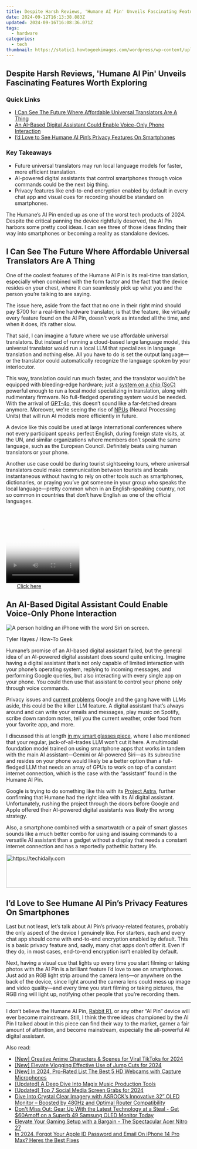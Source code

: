 ```yaml
---
title: Despite Harsh Reviews, 'Humane AI Pin' Unveils Fascinating Features Worth Exploring
date: 2024-09-12T16:13:38.883Z
updated: 2024-09-16T16:08:36.071Z
tags:
  - hardware
categories:
  - tech
thumbnail: https://static1.howtogeekimages.com/wordpress/wp-content/uploads/2023/11/woman-wearing-humane-ai-pin.png
---
```


## Despite Harsh Reviews, 'Humane AI Pin' Unveils Fascinating Features Worth Exploring

### Quick Links

* [I Can See The Future Where Affordable Universal Translators Are A Thing](https://extra-approaches.techidaily.com/srt-mastery-a-technological-deep-dive-for-media-professionals-for-2024/)
* [An AI-Based Digital Assistant Could Enable Voice-Only Phone Interaction](https://on-screen-recording.techidaily.com/2024-approved-no-more-troubles-mastering-ipad-video-captures-now/)
* [I’d Love to See Humane AI Pin’s Privacy Features On Smartphones](https://extra-information.techidaily.com/why-does-instagram-keep-flipping-my-video/)

### Key Takeaways

* Future universal translators may run local language models for faster, more efficient translation.
* AI-powered digital assistants that control smartphones through voice commands could be the next big thing.
* Privacy features like end-to-end encryption enabled by default in every chat app and visual cues for recording should be standard on smartphones.

 The Humane’s AI Pin ended up as one of the worst tech products of 2024\. Despite the critical panning the device rightfully deserved, the AI Pin harbors some pretty cool ideas. I can see three of those ideas finding their way into smartphones or becoming a reality as standalone devices.

##  I Can See The Future Where Affordable Universal Translators Are A Thing

 One of the coolest features of the Humane AI Pin is its real-time translation, especially when combined with the form factor and the fact that the device resides on your chest, where it can seamlessly pick up what you and the person you’re talking to are saying.

 The issue here, aside from the fact that no one in their right mind should pay $700 for a real-time hardware translator, is that the feature, like virtually every feature found on the AI Pin, doesn’t work as intended all the time, and when it does, it’s rather slow.

 That said, I can imagine a future where we use affordable universal translators. But instead of running a cloud-based large language model, this universal translator would run a local LLM that specializes in language translation and nothing else. All you have to do is set the output language—or the translator could automatically recognize the language spoken by your interlocutor.

 This way, translation could run much faster, and the translator wouldn’t be equipped with bleeding-edge hardware; just a [system on a chip (SoC)](https://screen-activity-recording.techidaily.com/new-discovering-win11s-finest-screen-grabbers-for-2024/) powerful enough to run a local model specializing in translation, along with rudimentary firmware. No full-fledged operating system would be needed. With the arrival of [GPT-4o](https://vp-tips.techidaily.com/digitize-effortlessly-turn-to-mematic-for-2024/), this doesn’t sound like a far-fetched dream anymore. Moreover, we're seeing the rise of [NPUs](https://facebook-videos.techidaily.com/2024-approved-mastery-in-muting-facebook-videos-mobilelaptop/) (Neural Processing Units) that will run AI models more efficiently in future.

 A device like this could be used at large international conferences where not every participant speaks perfect English, during foreign state visits, at the UN, and similar organizations where members don’t speak the same language, such as the European Council. Definitely beats using human translators or your phone.

 Another use case could be during tourist sightseeing tours, where universal translators could make communication between tourists and locals instantaneous without having to rely on other tools such as smartphones, dictionaries, or praying you’ve got someone in your group who speaks the local language—pretty common when in an English-speaking country, not so common in countries that don’t have English as one of the official languages.

<!-- affiliate ads begin -->
<span id="1328683">
					<video width="200" height="200" style="cursor:pointer"
           poster="//a.impactradius-go.com/display-clicktoplayimage/1328683.png"
           onclick="if(!this.playClicked){this.play();this.setAttribute('controls',true);this.playClicked=true;}">
	   <source src="//a.impactradius-go.com/display-ad/15852-1328683">
	   <img src="//a.impactradius-go.com/display-clicktoplayimage/1328683.png" style="border: none; height: 100%; width: 100%; object-fit: contain">
	</video>
	<div style="width:125px;text-align:center"><a href="javascript:window.open(decodeURIComponent('https%3A%2F%2Fthefitville.pxf.io%2Fc%2F5597632%2F1328683%2F15852'), '_blank');void(0);">Click here</a></div>
</span>
<img height="0" width="0" src="https://imp.pxf.io/i/5597632/1328683/15852" style="position:absolute;visibility:hidden;" border="0" />
<!-- affiliate ads end -->

##  An AI-Based Digital Assistant Could Enable Voice-Only Phone Interaction

![A person holding an iPhone with the word Siri on screen.](https://static1.howtogeekimages.com/wordpress/wp-content/uploads/wm/2024/03/a-person-holding-an-iphone-with-the-word-siri-on-screen.JPG) 

Tyler Hayes / How-To Geek

 Humane’s promise of an AI-based digital assistant failed, but the general idea of an AI-powered digital assistant does sound quite enticing. Imagine having a digital assistant that’s not only capable of limited interaction with your phone’s operating system, replying to incoming messages, and performing Google queries, but also interacting with every single app on your phone. You could then use that assistant to control your phone only through voice commands.

 Privacy issues and [current problems](https://on-screen-recording.techidaily.com/updated-the-easy-way-to-screen-record-your-ultimate-guide-on-mi-11/) Google and the gang have with LLMs aside, this could be the killer LLM feature. A digital assistant that’s always around and can write your emails and messages, play music on Spotify, scribe down random notes, tell you the current weather, order food from your favorite app, and more.

 I discussed this at length [in my smart glasses piece](https://extra-tips.techidaily.com/digital-pixels-at-your-command-curve-artfully/), where I also mentioned that your regular, jack-of-all-trades LLM won’t cut it here. A multimodal foundation model trained on using smartphone apps that works in tandem with the main AI assistant—Gemini or AI-powered Siri—as its subroutine and resides on your phone would likely be a better option than a full-fledged LLM that needs an array of GPUs to work on top of a constant internet connection, which is the case with the “assistant” found in the Humane AI Pin.

 Google is trying to do something like this with its [Project Astra](https://deepmind.google/technologies/gemini/project-astra/), further confirming that Humane had the right idea with its AI digital assistant. Unfortunately, rushing the project through the doors before Google and Apple offered their AI-powered digital assistants was likely the wrong strategy.

 Also, a smartphone combined with a smartwatch or a pair of smart glasses sounds like a much better combo for using and issuing commands to a versatile AI assistant than a gadget without a display that needs a constant internet connection and has a reportedly pathethic battery life.

<!-- affiliate ads begin -->
<a href="https://ephamedtechinc.pxf.io/c/5597632/2137218/26400" target="_top" id="2137218">
  <img src="//a.impactradius-go.com/display-ad/26400-2137218" border="0" alt="https://techidaily.com" width="728" height="90"/>
</a>
<img height="0" width="0" src="https://ephamedtechinc.pxf.io/i/5597632/2137218/26400" style="position:absolute;visibility:hidden;" border="0" />
<!-- affiliate ads end -->

##  I’d Love to See Humane AI Pin’s Privacy Features On Smartphones

 Last but not least, let’s talk about AI Pin’s privacy-related features, probably the only aspect of the device I genuinely like. For starters, each and every chat app should come with end-to-end encryption enabled by default. This is a basic privacy feature and, sadly, many chat apps don’t offer it. Even if they do, in most cases, end-to-end encryption isn’t enabled by default.

 Next, having a visual cue that lights up every time you start filming or taking photos with the AI Pin is a brilliant feature I’d love to see on smartphones. Just add an RGB light strip around the camera lens—or anywhere on the back of the device, since light around the camera lens could mess up image and video quality—and every time you start filming or taking pictures, the RGB ring will light up, notifying other people that you’re recording them.

---

 I don’t believe the Humane AI Pin, [Rabbit R1](https://youtube-web.techidaily.com/ed-2024-approved-elevating-your-vlog-with-proper-tripod-angles/), or any other “AI Pin” device will ever become mainstream. Still, I think the three ideas championed by the AI Pin I talked about in this piece can find their way to the market, garner a fair amount of attention, and become mainstream, especially the all-powerful AI digital assistant.

<ins class="adsbygoogle"
     style="display:block"
     data-ad-format="autorelaxed"
     data-ad-client="ca-pub-7571918770474297"
     data-ad-slot="1223367746"></ins>

<ins class="adsbygoogle"
     style="display:block"
     data-ad-client="ca-pub-7571918770474297"
     data-ad-slot="8358498916"
     data-ad-format="auto"
     data-full-width-responsive="true"></ins>

<span class="atpl-alsoreadstyle">Also read:</span>
<div><ul>
<li><a href="https://tiktok-videos.techidaily.com/new-creative-anime-characters-and-scenes-for-viral-tiktoks-for-2024/"><u>[New] Creative Anime Characters & Scenes for Viral TikToks for 2024</u></a></li>
<li><a href="https://facebook-video-share.techidaily.com/new-elevate-vlogging-effective-use-of-jump-cuts-for-2024/"><u>[New] Elevate Vlogging Effective Use of Jump Cuts for 2024</u></a></li>
<li><a href="https://desktop-recording.techidaily.com/new-in-2024-pro-rated-list-the-best-5-hd-webcams-with-capture-microphones/"><u>[New] In 2024, Pro-Rated List The Best 5 HD Webcams with Capture Microphones</u></a></li>
<li><a href="https://extra-tips.techidaily.com/updated-a-deep-dive-into-magix-music-production-tools/"><u>[Updated] A Deep Dive Into Magix Music Production Tools</u></a></li>
<li><a href="https://facebook-video-recording.techidaily.com/updated-top-7-social-media-screen-grabs-for-2024/"><u>[Updated] Top 7 Social Media Screen Grabs for 2024</u></a></li>
<li><a href="https://hardware-tips.techidaily.com/dive-into-crystal-clear-imagery-with-asrocks-innovative-32-oled-monitor-boosted-by-480hz-and-optimal-router-compatibility/"><u>Dive Into Crystal Clear Imagery with ASROCK’s Innovative 32” OLED Monitor – Boosted by 480Hz and Optimal Router Compatibility</u></a></li>
<li><a href="https://hardware-tips.techidaily.com/dont-miss-out-gear-up-with-the-latest-technology-at-a-steal-get-60amoff-on-a-superb-49-samsung-oled-monitor-today/"><u>Don't Miss Out: Gear Up With the Latest Technology at a Steal - Get $60Amoff on a Superb 49 Samsung OLED Monitor Today</u></a></li>
<li><a href="https://hardware-tips.techidaily.com/elevate-your-gaming-setup-with-a-bargain-the-spectacular-acer-nitro-27/"><u>Elevate Your Gaming Setup with a Bargain - The Spectacular Acer Nitro 27</u></a></li>
<li><a href="https://apple-account.techidaily.com/in-2024-forgot-your-apple-id-password-and-email-on-iphone-14-pro-max-heres-the-best-fixes-by-drfone-ios/"><u>In 2024, Forgot Your Apple ID Password and Email On iPhone 14 Pro Max? Heres the Best Fixes</u></a></li>
</ul></div>

